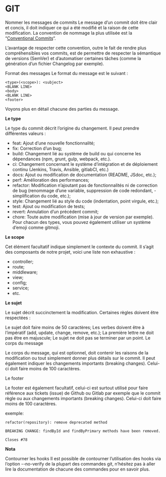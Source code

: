 # GIT

Nommer les messages de commits Le message d’un commit doit être clair et concis,
il doit indiquer ce qui a été modifié et la raison de cette modification. La
convention de nommage la plus utilisée est la “[Conventional Commits](https://www.conventionalcommits.org/en/v1.0.0/)“.

L’avantage de respecter cette convention, outre le fait de rendre plus
compréhensibles vos commits, est de permettre de respecter la sémantique de
versions (SemVer) et d’automatiser certaines tâches (comme la génération d’un
fichier Changelog par exemple).

Format des messages Le format du message est le suivant :

```
<type>(<scope>): <subject>
<BLANK LINE>
<body>
<BLANK LINE>
<footer>
```

Voyons plus en détail chacune des parties du message.

**Le type**

Le type du commit décrit l’origine du changement. Il peut prendre différentes
valeurs :

- feat: Ajout d’une nouvelle fonctionnalité;
- fix: Correction d’un bug;
- build: Changement lié au système de build ou qui concerne les dépendances
  (npm, grunt, gulp, webpack, etc.).
- ci: Changement concernant le système d’intégration et de déploiement continu
  (Jenkins, Travis, Ansible, gitlabCI, etc.)
- docs: Ajout ou modification de documentation (README, JSdoc, etc.);
- perf: Amélioration des performances;
- refactor: Modification n’ajoutant pas de fonctionnalités ni de correction de
  bug (renommage d’une variable, suppression de code redondant, - simplification
  du code, etc.);
- style: Changement lié au style du code (indentation, point virgule, etc.);
- test: Ajout ou modification de tests;
- revert: Annulation d’un précédent commit;
- chore: Toute autre modification (mise à jour de version par exemple). Pour
  chacun des types, vous pouvez également utiliser un système d’emoji comme
  gitmoji.

**Le scope**

Cet élément facultatif indique simplement le contexte du commit. Il s’agit des
composants de notre projet, voici une liste non exhaustive :

- controller;
- route;
- middleware;
- view;
- config;
- service;
- etc.

**Le sujet**

Le sujet décrit succinctement la modification. Certaines règles doivent être
respectées :

Le sujet doit faire moins de 50 caractères; Les verbes doivent être à
l’impératif (add, update, change, remove, etc.); La première lettre ne doit pas
être en majuscule; Le sujet ne doit pas se terminer par un point. Le corps du
message

Le corps du message, qui est optionnel, doit contenir les raisons de la
modification ou tout simplement donner plus détails sur le commit. Il peut
également indiquer les changements importants (breaking changes). Celui-ci doit
faire moins de 100 caractères.

Le footer

Le footer est également facultatif, celui-ci est surtout utilisé pour faire
référence aux tickets (issue) de Github ou Gitlab par exemple que le commit
règle ou aux changements importants (breaking changes). Celui-ci doit faire
moins de 100 caractères.

exemple:

```
refactor(repository): remove deprecated method

BREAKING CHANGE: findById and findByPrimary methods have been removed.

Closes #78
```

**Nota**

Contourner les hooks Il est possible de contourner l’utilisation des hooks via
l’option --no-verify de la plupart des commandes git, n’hésitez pas à aller lire
la documentation de chacune des commandes pour en savoir plus.
